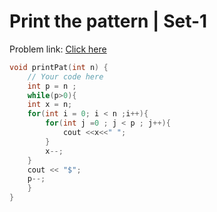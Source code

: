 # Print the pattern | Set-1

Problem link: [Click here](https://www.geeksforgeeks.org/problems/print-the-pattern-set-1/1?page=1&difficulty=School&sortBy=submissions)

```cpp
void printPat(int n) {
    // Your code here
    int p = n ;
    while(p>0){
    int x = n;
    for(int i = 0; i < n ;i++){
        for(int j =0 ; j < p ; j++){
            cout <<x<<" ";
        }
        x--;
    }
    cout << "$";
    p--;
    }
}
```
